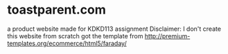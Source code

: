 # toastparent.com
a product website made for KDKD113 assignment
Disclaimer: I don't create this website from scratch got the template from http://premium-templates.org/ecommerce/html5/faraday/
